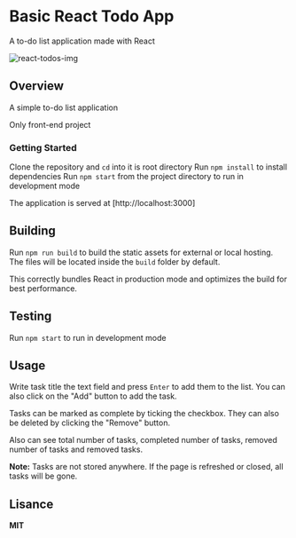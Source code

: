 # Basic React Todo App

A to-do list application made with React

![react-todos-img](https://github.com/snntnc/react-todos/screenshots/blob/master/react-todos-1.png?raw=true)

## Overview

A simple to-do list application

Only front-end project

### Getting Started

Clone the repository and `cd` into it is root directory
Run `npm install` to install dependencies
Run `npm start` from the project directory to run in development mode

The application is served at [http://localhost:3000]

## Building

Run `npm run build` to build the static assets for external or local hosting. The files will be located inside the `build` folder by default.

This correctly bundles React in production mode and optimizes the build for best performance.

## Testing

Run `npm start` to run in development mode

## Usage 

Write task title the text field and press `Enter` to add them to the list. You can also click on the "Add" button to add the task.

Tasks can be marked as complete by ticking the checkbox. They can also be deleted by clicking the "Remove" button.

Also can see total number of tasks, completed number of tasks, removed number of tasks and removed tasks.

**Note:** Tasks are not stored anywhere. If the page is refreshed or closed, all tasks will be gone.

## Lisance

**MIT**